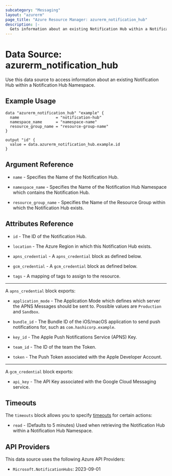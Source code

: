 ```yaml
---
subcategory: "Messaging"
layout: "azurerm"
page_title: "Azure Resource Manager: azurerm_notification_hub"
description: |-
  Gets information about an existing Notification Hub within a Notification Hub Namespace.
---
```


# Data Source: azurerm_notification_hub

Use this data source to access information about an existing Notification Hub within a Notification Hub Namespace.

## Example Usage

```hcl
data "azurerm_notification_hub" "example" {
  name                = "notification-hub"
  namespace_name      = "namespace-name"
  resource_group_name = "resource-group-name"
}

output "id" {
  value = data.azurerm_notification_hub.example.id
}
```

## Argument Reference

* `name` - Specifies the Name of the Notification Hub.

* `namespace_name` -  Specifies the Name of the Notification Hub Namespace which contains the Notification Hub.

* `resource_group_name` - Specifies the Name of the Resource Group within which the Notification Hub exists.

## Attributes Reference

* `id` - The ID of the Notification Hub.

* `location` - The Azure Region in which this Notification Hub exists.

* `apns_credential` - A `apns_credential` block as defined below.

* `gcm_credential` - A `gcm_credential` block as defined below.

* `tags` - A mapping of tags to assign to the resource.

---

A `apns_credential` block exports:

* `application_mode` - The Application Mode which defines which server the APNS Messages should be sent to. Possible values are `Production` and `Sandbox`.

* `bundle_id` - The Bundle ID of the iOS/macOS application to send push notifications for, such as `com.hashicorp.example`.

* `key_id` - The Apple Push Notifications Service (APNS) Key.

* `team_id` - The ID of the team the Token.

* `token` - The Push Token associated with the Apple Developer Account.

---

A `gcm_credential` block exports:

* `api_key` - The API Key associated with the Google Cloud Messaging service.

## Timeouts

The `timeouts` block allows you to specify [timeouts](https://www.terraform.io/language/resources/syntax#operation-timeouts) for certain actions:

* `read` - (Defaults to 5 minutes) Used when retrieving the Notification Hub within a Notification Hub Namespace.

## API Providers
<!-- This section is generated, changes will be overwritten -->
This data source uses the following Azure API Providers:

* `Microsoft.NotificationHubs`: 2023-09-01
